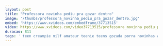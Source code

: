 ```yaml
---
layout: post
title: "Professora novinha pediu pra gozar dentro"
image: '/thumbs/professora_novinha_pediu_pra_gozar_dentro.jpg'
embed: 'https://www.xvideos.com/embedframe/37713515'
video: https://www.xvideos.com/video37713515/professora_novinha_pediu_pra_gozar_dentro
duracao: 811
tags: ' teen creampie milf amateur teenie teens gozada porra novinhas amador morena professora aula novinha uber pau-grande whatsapp bund-grande gozando-dentro gostosa-do-facebook'
---
```


